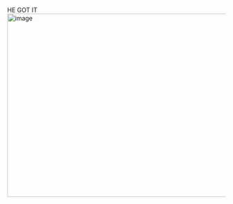 HE GOT IT
<img width="734" height="424" alt="image" src="https://github.com/user-attachments/assets/0917fc0a-bdcf-4d38-9841-e052f574c1fc" />
